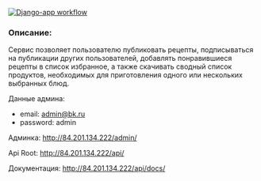 [![Django-app workflow](https://github.com/aidazhdanova/foodgram-project-react/actions/workflows/foodgram.yml/badge.svg)](https://github.com/aidazhdanova/foodgram-project-react/actions/workflows/foodgram.yml)


### Описание:
Сервис позволяет пользователю публиковать рецепты, подписываться на публикации других пользователей, добавлять понравившиеся рецепты в список избранное, 
а также скачивать сводный список продуктов, необходимых для приготовления одного или нескольких выбранных блюд.


Данные админа:  
* email: admin@bk.ru
* password: admin

Админка:
http://84.201.134.222/admin/

Api Root:
http://84.201.134.222/api/

Документация:
http://84.201.134.222/api/docs/
